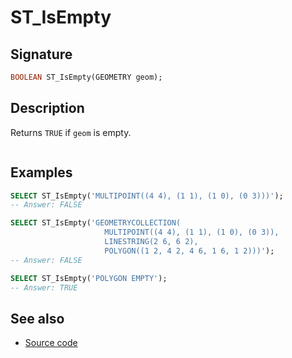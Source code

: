 # ST_IsEmpty

## Signature

```sql
BOOLEAN ST_IsEmpty(GEOMETRY geom);
```

## Description

Returns `TRUE` if `geom` is empty.

```{include} sfs-1-2-1.md
```

## Examples

```sql
SELECT ST_IsEmpty('MULTIPOINT((4 4), (1 1), (1 0), (0 3)))');
-- Answer: FALSE
```

```sql
SELECT ST_IsEmpty('GEOMETRYCOLLECTION(
                     MULTIPOINT((4 4), (1 1), (1 0), (0 3)),
                     LINESTRING(2 6, 6 2),
                     POLYGON((1 2, 4 2, 4 6, 1 6, 1 2)))');
-- Answer: FALSE
```

```sql
SELECT ST_IsEmpty('POLYGON EMPTY');
-- Answer: TRUE
```

## See also

* <a href="https://github.com/orbisgis/h2gis/blob/master/h2gis-functions/src/main/java/org/h2gis/functions/spatial/properties/ST_IsEmpty.java" target="_blank">Source code</a>

